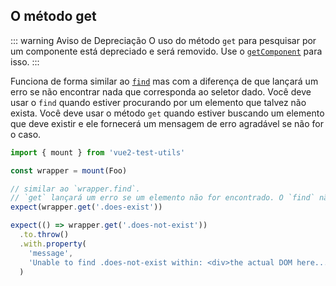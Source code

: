 ## O método get

::: warning Aviso de Depreciação
O uso do método `get` para pesquisar por um componente está depreciado e será removido. Use o [`getComponent`](./getComponent.md) para isso.
:::

Funciona de forma similar ao [`find`](./find.md) mas com a diferença de que lançará um erro se não encontrar nada que corresponda ao seletor dado. Você deve usar o `find` quando estiver procurando por um elemento que talvez não exista. Você deve usar o método `get` quando estiver buscando um elemento que deve existir e ele fornecerá um mensagem de erro agradável se não for o caso.

```js
import { mount } from 'vue2-test-utils'

const wrapper = mount(Foo)

// similar ao `wrapper.find`.
// `get` lançará um erro se um elemento não for encontrado. O `find` não fará nada.
expect(wrapper.get('.does-exist'))

expect(() => wrapper.get('.does-not-exist'))
  .to.throw()
  .with.property(
    'message',
    'Unable to find .does-not-exist within: <div>the actual DOM here...</div>'
  )
```
